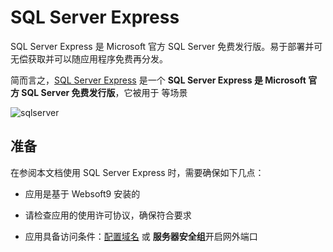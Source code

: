 # SQL Server Express

SQL Server Express 是 Microsoft 官方 SQL Server 免费发行版。易于部署并可无偿获取并可以随应用程序免费再分发。

简而言之，[SQL Server Express](https://www.sqlserver.com/) 是一个 **SQL Server Express 是 Microsoft 官方 SQL Server 免费发行版**，它被用于  等场景


![sqlserver](https://libs.websoft9.com/Websoft9/DocsPicture/zh/sqlserver/sqlserver-getsqlserver-websoft9.png)


## 准备

在参阅本文档使用 SQL Server Express 时，需要确保如下几点：

- 应用是基于 Websoft9 安装的

- 请检查应用的使用许可协议，确保符合要求

- 应用具备访问条件：[配置域名](./guide/appsetdomain) 或 **服务器安全组**开启网外端口